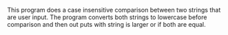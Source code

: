  This program does a case insensitive comparison between  two strings that are user input. The program converts both strings to lowercase before comparison and then out puts with string is larger or if both are equal.
